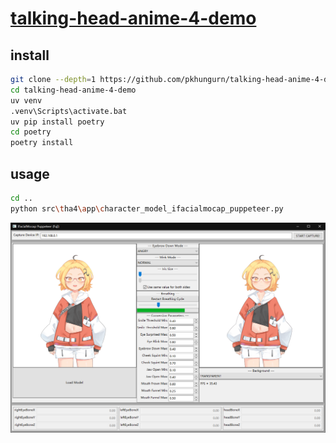 # [talking-head-anime-4-demo](https://github.com/pkhungurn/talking-head-anime-4-demo)

## install

```sh
git clone --depth=1 https://github.com/pkhungurn/talking-head-anime-4-demo
cd talking-head-anime-4-demo
uv venv
.venv\Scripts\activate.bat
uv pip install poetry
cd poetry
poetry install
```

## usage

```sh
cd ..
python src\tha4\app\character_model_ifacialmocap_puppeteer.py
```

![talking-head-anime-4-demo](/_image/opt/talking-head-anime-4-demo.png)

